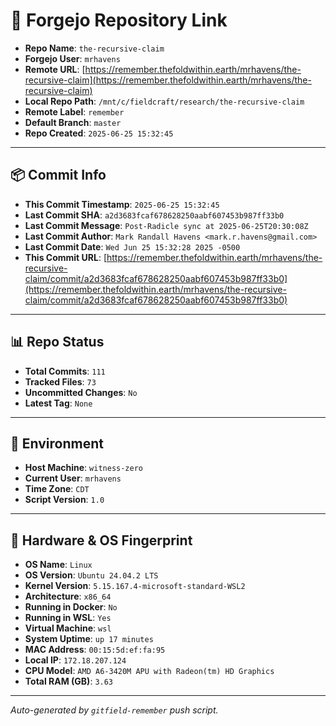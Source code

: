 # 🔗 Forgejo Repository Link

- **Repo Name**: `the-recursive-claim`
- **Forgejo User**: `mrhavens`
- **Remote URL**: [https://remember.thefoldwithin.earth/mrhavens/the-recursive-claim](https://remember.thefoldwithin.earth/mrhavens/the-recursive-claim)
- **Local Repo Path**: `/mnt/c/fieldcraft/research/the-recursive-claim`
- **Remote Label**: `remember`
- **Default Branch**: `master`
- **Repo Created**: `2025-06-25 15:32:45`

---

## 📦 Commit Info

- **This Commit Timestamp**: `2025-06-25 15:32:45`
- **Last Commit SHA**: `a2d3683fcaf678628250aabf607453b987ff33b0`
- **Last Commit Message**: `Post-Radicle sync at 2025-06-25T20:30:08Z`
- **Last Commit Author**: `Mark Randall Havens <mark.r.havens@gmail.com>`
- **Last Commit Date**: `Wed Jun 25 15:32:28 2025 -0500`
- **This Commit URL**: [https://remember.thefoldwithin.earth/mrhavens/the-recursive-claim/commit/a2d3683fcaf678628250aabf607453b987ff33b0](https://remember.thefoldwithin.earth/mrhavens/the-recursive-claim/commit/a2d3683fcaf678628250aabf607453b987ff33b0)

---

## 📊 Repo Status

- **Total Commits**: `111`
- **Tracked Files**: `73`
- **Uncommitted Changes**: `No`
- **Latest Tag**: `None`

---

## 🧭 Environment

- **Host Machine**: `witness-zero`
- **Current User**: `mrhavens`
- **Time Zone**: `CDT`
- **Script Version**: `1.0`

---

## 🧬 Hardware & OS Fingerprint

- **OS Name**: `Linux`
- **OS Version**: `Ubuntu 24.04.2 LTS`
- **Kernel Version**: `5.15.167.4-microsoft-standard-WSL2`
- **Architecture**: `x86_64`
- **Running in Docker**: `No`
- **Running in WSL**: `Yes`
- **Virtual Machine**: `wsl`
- **System Uptime**: `up 17 minutes`
- **MAC Address**: `00:15:5d:ef:fa:95`
- **Local IP**: `172.18.207.124`
- **CPU Model**: `AMD A6-3420M APU with Radeon(tm) HD Graphics`
- **Total RAM (GB)**: `3.63`

---

_Auto-generated by `gitfield-remember` push script._
